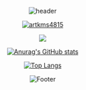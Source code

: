 <!--
**minsol1/minsol1** is a ✨ _special_ ✨ repository because its `README.md` (this file) appears on your GitHub profile.

Here are some ideas to get you started:

- 🔭 I’m currently working on ...
- 🌱 I’m currently learning ...
- 👯 I’m looking to collaborate on ...
- 🤔 I’m looking for help with ...
- 💬 Ask me about ...
- 📫 How to reach me: ...
- 😄 Pronouns: ...
- ⚡ Fun fact: ...
-->
<div align=center>
 
![header](https://capsule-render.vercel.app/api?type=waving&color=timeAuto&height=200&section=header&text=hi&animation=blinking&fontAlign=90&fontColor=fffafa&fontSize=90)

[![artkms4815](http://mazassumnida.wtf/api/v2/generate_badge?boj=artkms4815)](https://solved.ac/artkms4815)

 <img src="http://mazandi.herokuapp.com/api?handle=artkms4815&theme=warm"/>
 
 [![Anurag's GitHub stats](https://github-readme-stats.vercel.app/api?username=minsol1&show_icons=true&theme=dracula&bg_color=00000000&text_color=696969)](https://github.com/minsol1/github-readme-stats)
 
[![Top Langs](https://github-readme-stats.vercel.app/api/top-langs/?username=minsol1&layout=compact&show_icons=true&theme=dracula&bg_color=00000000&text_color=696969)](https://github.com/minsol1/github-readme-stats)


![Footer](https://capsule-render.vercel.app/api?type=waving&color=timeAuto&height=200&section=footer&text=이제%20할%20일을%20하자,,&fontAlign=90&fontColor=fffafa&fontSize=20)
</div>
